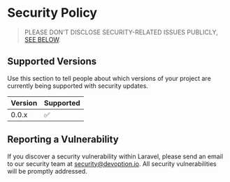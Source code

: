 # Security Policy

> PLEASE DON'T DISCLOSE SECURITY-RELATED ISSUES PUBLICLY, [SEE BELOW](#reporting-a-vulnerability).

## Supported Versions

Use this section to tell people about which versions of your project are
currently being supported with security updates.

| Version | Supported          |
| ------- | ------------------ |
| 0.0.x   | :white_check_mark: |

## Reporting a Vulnerability

If you discover a security vulnerability within Laravel, please send an email to our security team at [security@devoption.io](mailto:security@devoption.io). All security vulnerabilities will be promptly addressed.
